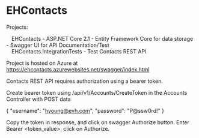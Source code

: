 # EHContacts
Projects:
<p>
&emsp;EHContacts - ASP.NET Core 2.1 - Entity Framework Core for data storage - Swagger UI for API Documentation/Test
<br>
&emsp;EHContacts.IntegrationTests - Test Contacts REST API

Project is hosted on Azure at https://ehcontacts.azurewebsites.net/swagger/index.html

Contacts REST API requires authorization using a bearer token.

Create bearer token using /api/v1/Accounts/CreateToken in the Accounts Controller with POST data

{
  "username": "hyoung@evh.com",
  "password": "P@ssw0rd!"
}

Copy the token in response, and click on swagger Authorize button. Enter Bearer <token_value>, click on Authorize. 
            
